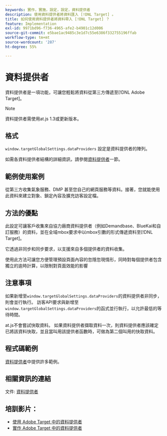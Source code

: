 ```yaml
---
keywords: 實作，實施，設定，設定，資料提供者
description: 使用資料提供者將資料匯入 [!DNL Target] 。
title: 如何使用資料提供者將資料帶入 [!DNL Target] ？
feature: Implementation
exl-id: 9971bd96-f736-4965-afe2-b4901c12d006
source-git-commit: e5bae1ac9485c3e1d7c55e6386f332755196ffab
workflow-type: tm+mt
source-wordcount: '287'
ht-degree: 55%

---
```


# 資料提供者

資料提供者是一項功能，可讓您輕鬆將資料從第三方傳遞至[!DNL Adobe Target]。

>[!NOTE]
>
>資料提供者需使用at.js 1.3或更新版本。

## 格式

`window.targetGlobalSettings.dataProviders` 設定是資料提供者的陣列。

如需各資料提供者結構的詳細資訊，請參閱[資料提供者](../../implement/client-side/atjs/atjs-functions/targetglobalsettings.md#data-providers)一節。

## 範例使用案例

從第三方收集氣象服務、DMP 甚至您自己的網頁服務等資料。接著，您就能使用此資料來建立對象、鎖定內容及擴充訪客設定檔。

## 方法的優點

此設定可讓客戶收集來自協力廠商資料提供者（例如Demandbase、BlueKai和自訂服務）的資料，並在全域mbox要求中以mbox引數的形式傳遞資料至[!DNL Target]。

它透過非同步和同步要求，以支援來自多個提供者的資料收集。

使用此方法可讓您方便管理預設頁面內容的忽隱忽現情形，同時對每個提供者包含獨立的逾時計算，以限制對頁面效能的影響

## 注意事項

如果新增至`window.targetGlobalSettings.dataProviders`的資料提供者非同步，則會並行執行。 訪客API要求與新增至`window.targetGlobalSettings.dataProviders`的函式並行執行，以允許最低的等待時間。

at.js不會嘗試快取資料。 如果資料提供者擷取資料一次，則資料提供者應該確定已將該資料快取，並且當叫用該提供者函數時，可做為第二個叫用的快取資料。

## 程式碼範例

[資料提供者](../../implement/client-side/atjs/atjs-functions/targetglobalsettings.md#data-providers)中提供許多範例。

## 相關資訊的連結

文件: [資料提供者](../../implement/client-side/atjs/atjs-functions/targetglobalsettings.md#data-providers)

## 培訓影片：

* [使用 Adobe Target 中的資料提供者](https://experienceleague.adobe.com/docs/target-learn/tutorials/integrations/use-data-providers-to-integrate-third-party-data.html?lang=zh-Hant)
* [實作 Adobe Target 中的資料提供者](https://experienceleague.adobe.com/docs/target-learn/tutorials/integrations/implement-data-providers-to-integrate-third-party-data.html?lang=zh-Hant)
